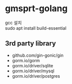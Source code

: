 # gmsprt-golang
gcc 설치<br>
sudo apt install build-essential
## 3rd party library
- github.com/gin-gonic/gin
- gorm.io/gorm
- gorm.io/driver/sqlite
- gorm.io/driver/mysql
- gorm.io/driver/postgres
